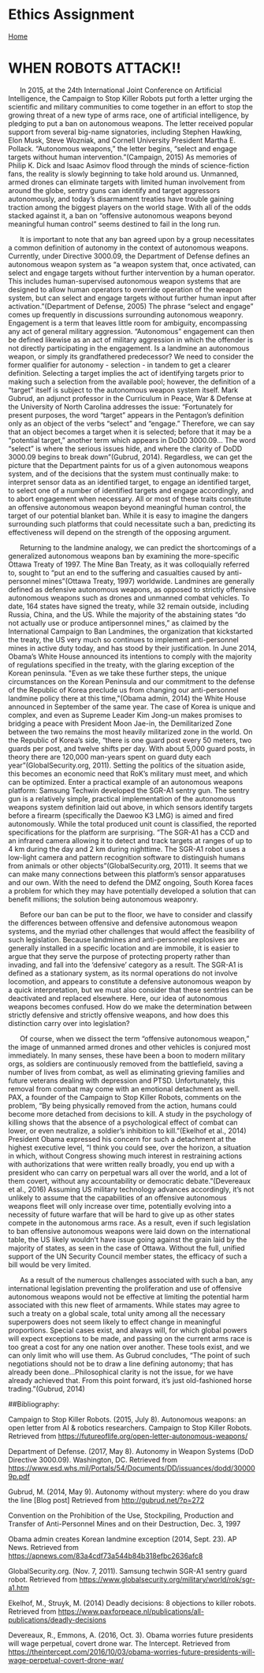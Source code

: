 # Ethics Assignment
[Home](./index.md)

# WHEN ROBOTS ATTACK!!

&nbsp;&nbsp;&nbsp;&nbsp;&nbsp;&nbsp;In 2015, at the 24th International Joint Conference on Artificial Intelligence, the Campaign to Stop Killer Robots put forth a letter urging the scientific and military communities to come together in an effort to stop the growing threat of a new type of arms race, one of artificial intelligence, by pledging to put a ban on autonomous weapons. The letter received popular support from several big-name signatories, including Stephen Hawking, Elon Musk, Steve Wozniak, and Cornell University President Martha E. Pollack. “Autonomous weapons,” the letter begins, “select and engage targets without human intervention.”(Campaign, 2015) As memories of Philip K. Dick and Isaac Asimov flood through the minds of science-fiction fans, the reality is slowly beginning to take hold around us. Unmanned, armed drones can eliminate targets with limited human involvement from around the globe, sentry guns can identify and target aggressors autonomously, and today’s disarmament treaties have trouble gaining traction among the biggest players on the world stage. With all of the odds stacked against it, a ban on “offensive autonomous weapons beyond meaningful human control” seems destined to fail in the long run.

&nbsp;&nbsp;&nbsp;&nbsp;&nbsp;&nbsp;It is important to note that any ban agreed upon by a group necessitates a common definition of autonomy in the context of autonomous weapons. Currently, under Directive 3000.09, the Department of Defense defines an autonomous weapon system as “a weapon system that, once activated, can select and engage targets without further intervention by a human operator. This includes human-supervised autonomous weapon systems that are designed to allow human operators to override operation of the weapon system, but can select and engage targets without further human input after activation.”(Department of Defense, 2005) The phrase “select and engage” comes up frequently in discussions surrounding autonomous weaponry. Engagement is a term that leaves little room for ambiguity, encompassing any act of general military aggression. “Autonomous” engagement can then be defined likewise as an act of military aggression in which the offender is not directly participating in the engagement. Is a landmine an autonomous weapon, or simply its grandfathered predecessor? We need to consider the former qualifier for autonomy - selection - in tandem to get a clearer definition. Selecting a target implies the act of identifying targets prior to making such a selection from the available pool; however, the definition of a “target” itself is subject to the autonomous weapon system itself. Mark Gubrud, an adjunct professor in the Curriculum in Peace, War & Defense at the University of North Carolina addresses the issue: “Fortunately for present purposes, the word “target” appears in the Pentagon’s definition only as an object of the verbs “select” and “engage.” Therefore, we can say that an object becomes a target when it is selected; before that it may be a “potential target,” another term which appears in DoDD 3000.09… The word “select” is where the serious issues hide, and where the clarity of DoDD 3000.09 begins to break down”(Gubrud, 2014). Regardless, we can get the picture that the Department paints for us of a given autonomous weapons system, and of the decisions that the system must continually make: to interpret sensor data as an identified target, to engage an identified target, to select one of a number of identified targets and engage accordingly, and to abort engagement when necessary. All or most of these traits constitute an offensive autonomous weapon beyond meaningful human control, the target of our potential blanket ban. While it is easy to imagine the dangers surrounding such platforms that could necessitate such a ban, predicting its effectiveness will depend on the strength of the opposing argument.
  
&nbsp;&nbsp;&nbsp;&nbsp;&nbsp;&nbsp;Returning to the landmine analogy, we can predict the shortcomings of a generalized autonomous weapons ban by examining the more-specific Ottawa Treaty of 1997. The Mine Ban Treaty, as it was colloquially referred to, sought to “put an end to the suffering and casualties caused by anti-personnel mines”(Ottawa Treaty, 1997) worldwide. Landmines are generally defined as defensive autonomous weapons, as opposed to strictly offensive autonomous weapons such as drones and unmanned combat vehicles. To date, 164 states have signed the treaty, while 32 remain outside, including Russia, China, and the US. While the majority of the abstaining states “do not actually use or produce antipersonnel mines,” as claimed by the International Campaign to Ban Landmines, the organization that kickstarted the treaty, the US very much so continues to implement anti-personnel mines in active duty today, and has stood by their justification. In June 2014, Obama’s White House announced its intentions to comply with the majority of regulations specified in the treaty, with the glaring exception of the Korean peninsula. "Even as we take these further steps, the unique circumstances on the Korean Peninsula and our commitment to the defense of the Republic of Korea preclude us from changing our anti-personnel landmine policy there at this time,"(Obama admin, 2014) the White House announced in September of the same year. The case of Korea is unique and complex, and even as Supreme Leader Kim Jong-un makes promises to bridging a peace with President Moon Jae-in, the Demilitarized Zone between the two remains the most heavily militarized zone in the world. On the Republic of Korea’s side, “there is one guard post every 50 meters, two guards per post, and twelve shifts per day. With about 5,000 guard posts, in theory there are 120,000 man-years spent on guard duty each year”(GlobalSecurity.org, 2011). Setting the politics of the situation aside, this becomes an economic need that RoK’s military must meet, and which can be optimized. Enter a practical example of an autonomous weapons platform: Samsung Techwin developed the SGR-A1 sentry gun. The sentry gun is a relatively simple, practical implementation of the autonomous weapons system definition laid out above, in which sensors identify targets before a firearm (specifically the Daewoo K3 LMG) is aimed and fired autonomously. While the total produced unit count is classified, the reported specifications for the platform are surprising. “The SGR-A1 has a CCD and an infrared camera allowing it to detect and track targets at ranges of up to 4 km during the day and 2 km during nighttime. The SGR-A1 robot uses a low-light ­camera and pattern recognition software to distinguish humans from animals or other objects”(GlobalSecurity.org, 2011). It seems that we can make many connections between this platform’s sensor apparatuses and our own. With the need to defend the DMZ ongoing, South Korea faces a problem for which they may have potentially developed a solution that can benefit millions; the solution being autonomous weaponry.
  
&nbsp;&nbsp;&nbsp;&nbsp;&nbsp;&nbsp;Before our ban can be put to the floor, we have to consider and classify the differences between offensive and defensive autonomous weapon systems, and the myriad other challenges that would affect the feasibility of such legislation. Because landmines and anti-personnel explosives are generally installed in a specific location and are immobile, it is easier to argue that they serve the purpose of protecting property rather than invading, and fall into the ‘defensive’ category as a result. The SGR-A1 is defined as a stationary system, as its normal operations do not involve locomotion, and appears to constitute a defensive autonomous weapon by a quick interpretation, but we must also consider that these sentries can be deactivated and replaced elsewhere. Here, our idea of autonomous weapons becomes confused. How do we make the determination between strictly defensive and strictly offensive weapons, and how does this distinction carry over into legislation?
  
&nbsp;&nbsp;&nbsp;&nbsp;&nbsp;&nbsp;Of course, when we dissect the term “offensive autonomous weapon,” the image of unmanned armed drones and other vehicles is conjured most immediately. In many senses, these have been a boon to modern military orgs, as soldiers are continuously removed from the battlefield, saving a number of lives from combat, as well as eliminating grieving families and future veterans dealing with depression and PTSD. Unfortunately, this removal from combat may come with an emotional detachment as well. PAX, a founder of the Campaign to Stop Killer Robots, comments on the problem, “By being physically removed from the action, humans could become more detached from decisions to kill. A study in the psychology of killing shows that the absence of a psychological effect of combat can lower, or even neutralize, a soldier’s inhibition to kill.”(Ekelhof et al., 2014) President Obama expressed his concern for such a detachment at the highest executive level, “I think you could see, over the horizon, a situation in which, without Congress showing much interest in restraining actions with authorizations that were written really broadly, you end up with a president who can carry on perpetual wars all over the world, and a lot of them covert, without any accountability or democratic debate.”(Devereaux et al., 2016) Assuming US military technology advances accordingly, it’s not unlikely to assume that the capabilities of an offensive autonomous weapons fleet will only increase over time, potentially evolving into a necessity of future warfare that will be hard to give up as other states compete in the autonomous arms race. As a result, even if such legislation to ban offensive autonomous weapons were laid down on the international table, the US likely wouldn’t have issue going against the grain laid by the majority of states, as seen in the case of Ottawa. Without the full, unified support of the UN Security Council member states, the efficacy of such a bill would be very limited.
  
&nbsp;&nbsp;&nbsp;&nbsp;&nbsp;&nbsp;As a result of the numerous challenges associated with such a ban, any international legislation preventing the proliferation and use of offensive autonomous weapons would not be effective at limiting the potential harm associated with this new fleet of armaments. While states may agree to such a treaty on a global scale, total unity among all the necessary superpowers does not seem likely to effect change in meaningful proportions. Special cases exist, and always will, for which global powers will expect exceptions to be made, and passing on the current arms race is too great a cost for any one nation over another. These tools exist, and we can only limit who will use them. As Gubrud concludes, “The point of such negotiations should not be to draw a line defining autonomy; that has already been done...Philosophical clarity is not the issue, for we have already achieved that. From this point forward, it’s just old-fashioned horse trading.”(Gubrud, 2014)

##Bibliography:

Campaign to Stop Killer Robots. (2015, July 8). Autonomous weapons: an open letter from AI & robotics researchers. Campaign to Stop Killer Robots. Retrieved from https://futureoflife.org/open-letter-autonomous-weapons/ 

Department of Defense. (2017, May 8). Autonomy in Weapon Systems (DoD Directive 3000.09). Washington, DC. Retrieved from https://www.esd.whs.mil/Portals/54/Documents/DD/issuances/dodd/300009p.pdf

Gubrud, M. (2014, May 9). Autonomy without mystery: where do you draw the line [Blog post] Retrieved from http://gubrud.net/?p=272 

Convention on the Prohibition of the Use, Stockpiling, Production and Transfer of Anti-Personnel Mines and on their Destruction, Dec. 3, 1997

Obama admin creates Korean landmine exception (2014, Sept. 23). AP News. Retrieved from https://apnews.com/83a4cdf73a544b84b318efbc2636afc8

GlobalSecurity.org. (Nov. 7, 2011). Samsung techwin SGR-A1 sentry guard robot. Retrieved from https://www.globalsecurity.org/military/world/rok/sgr-a1.htm

Ekelhof, M., Struyk, M. (2014) Deadly decisions: 8 objections to killer robots. Retrieved from https://www.paxforpeace.nl/publications/all-publications/deadly-decisions

Devereaux, R., Emmons, A. (2016, Oct. 3). Obama worries future presidents will wage perpetual, covert drone war. The Intercept. Retrieved from https://theintercept.com/2016/10/03/obama-worries-future-presidents-will-wage-perpetual-covert-drone-war/

